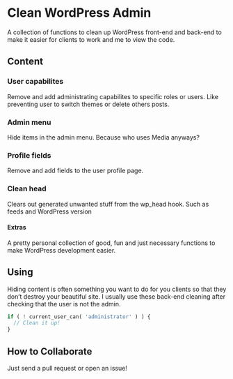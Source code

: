 # Clean WordPress Admin
A collection of functions to clean up WordPress front-end and back-end
to make it easier for clients to work and me to view the code.

## Content

### User capabilites
Remove and add administrating capabilites to specific roles or users. Like preventing user to switch themes or delete others posts.

### Admin menu
Hide items in the admin menu. Because who uses Media anyways?

### Profile fields
Remove and add fields to the user profile page.

### Clean head
Clears out generated unwanted stuff from the wp_head hook. Such as feeds and WordPress version

#### Extras
A pretty personal collection of good, fun and just necessary functions
to make WordPress development easier.

## Using
Hiding content is often something you want to do for you clients so that they don’t destroy your beautiful site. I usually use these back-end cleaning after checking that the user is not the admin.
```php
if ( ! current_user_can( 'administrator' ) ) {
  // Clean it up!
}
```

## How to Collaborate
Just send a pull request or open an issue!

